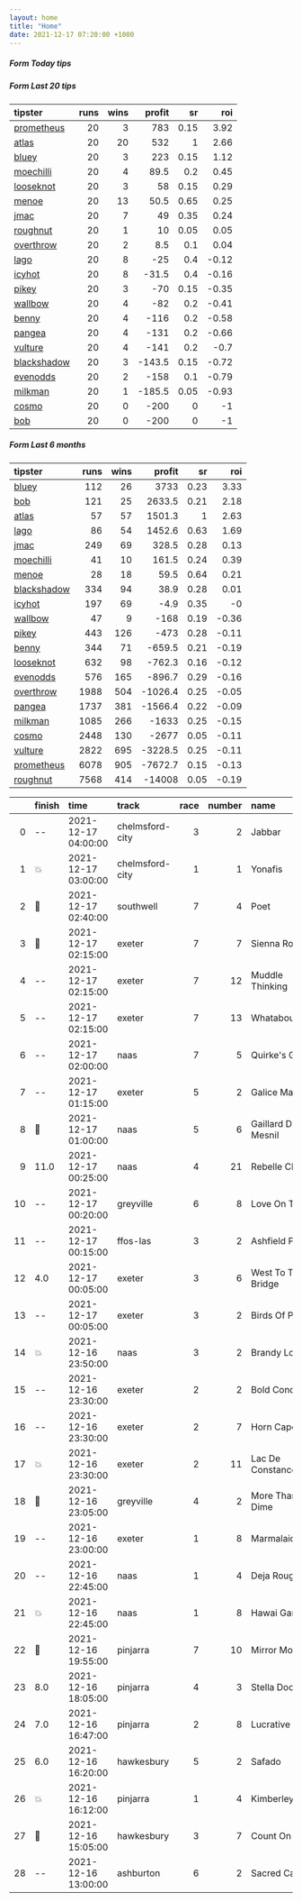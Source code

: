 ```yaml
---   
layout: home  
title: "Home"   
date: 2021-12-17 07:20:00 +1000  
---   
```



##### Form Today tips   

##### Form Last 20 tips   

| tipster                                                         |   runs |   wins |   profit |   sr |   roi |
|:----------------------------------------------------------------|-------:|-------:|---------:|-----:|------:|
| [prometheus](https://mrwayneo.github.io/tips/prometheus.html)   |     20 |      3 |    783   | 0.15 |  3.92 |
| [atlas](https://mrwayneo.github.io/tips/atlas.html)             |     20 |     20 |    532   | 1    |  2.66 |
| [bluey](https://mrwayneo.github.io/tips/bluey.html)             |     20 |      3 |    223   | 0.15 |  1.12 |
| [moechilli](https://mrwayneo.github.io/tips/moechilli.html)     |     20 |      4 |     89.5 | 0.2  |  0.45 |
| [looseknot](https://mrwayneo.github.io/tips/looseknot.html)     |     20 |      3 |     58   | 0.15 |  0.29 |
| [menoe](https://mrwayneo.github.io/tips/menoe.html)             |     20 |     13 |     50.5 | 0.65 |  0.25 |
| [jmac](https://mrwayneo.github.io/tips/jmac.html)               |     20 |      7 |     49   | 0.35 |  0.24 |
| [roughnut](https://mrwayneo.github.io/tips/roughnut.html)       |     20 |      1 |     10   | 0.05 |  0.05 |
| [overthrow](https://mrwayneo.github.io/tips/overthrow.html)     |     20 |      2 |      8.5 | 0.1  |  0.04 |
| [lago](https://mrwayneo.github.io/tips/lago.html)               |     20 |      8 |    -25   | 0.4  | -0.12 |
| [icyhot](https://mrwayneo.github.io/tips/icyhot.html)           |     20 |      8 |    -31.5 | 0.4  | -0.16 |
| [pikey](https://mrwayneo.github.io/tips/pikey.html)             |     20 |      3 |    -70   | 0.15 | -0.35 |
| [wallbow](https://mrwayneo.github.io/tips/wallbow.html)         |     20 |      4 |    -82   | 0.2  | -0.41 |
| [benny](https://mrwayneo.github.io/tips/benny.html)             |     20 |      4 |   -116   | 0.2  | -0.58 |
| [pangea](https://mrwayneo.github.io/tips/pangea.html)           |     20 |      4 |   -131   | 0.2  | -0.66 |
| [vulture](https://mrwayneo.github.io/tips/vulture.html)         |     20 |      4 |   -141   | 0.2  | -0.7  |
| [blackshadow](https://mrwayneo.github.io/tips/blackshadow.html) |     20 |      3 |   -143.5 | 0.15 | -0.72 |
| [evenodds](https://mrwayneo.github.io/tips/evenodds.html)       |     20 |      2 |   -158   | 0.1  | -0.79 |
| [milkman](https://mrwayneo.github.io/tips/milkman.html)         |     20 |      1 |   -185.5 | 0.05 | -0.93 |
| [cosmo](https://mrwayneo.github.io/tips/cosmo.html)             |     20 |      0 |   -200   | 0    | -1    |
| [bob](https://mrwayneo.github.io/tips/bob.html)                 |     20 |      0 |   -200   | 0    | -1    |

##### Form Last 6 months   

| tipster                                                         |   runs |   wins |   profit |   sr |   roi |
|:----------------------------------------------------------------|-------:|-------:|---------:|-----:|------:|
| [bluey](https://mrwayneo.github.io/tips/bluey.html)             |    112 |     26 |   3733   | 0.23 |  3.33 |
| [bob](https://mrwayneo.github.io/tips/bob.html)                 |    121 |     25 |   2633.5 | 0.21 |  2.18 |
| [atlas](https://mrwayneo.github.io/tips/atlas.html)             |     57 |     57 |   1501.3 | 1    |  2.63 |
| [lago](https://mrwayneo.github.io/tips/lago.html)               |     86 |     54 |   1452.6 | 0.63 |  1.69 |
| [jmac](https://mrwayneo.github.io/tips/jmac.html)               |    249 |     69 |    328.5 | 0.28 |  0.13 |
| [moechilli](https://mrwayneo.github.io/tips/moechilli.html)     |     41 |     10 |    161.5 | 0.24 |  0.39 |
| [menoe](https://mrwayneo.github.io/tips/menoe.html)             |     28 |     18 |     59.5 | 0.64 |  0.21 |
| [blackshadow](https://mrwayneo.github.io/tips/blackshadow.html) |    334 |     94 |     38.9 | 0.28 |  0.01 |
| [icyhot](https://mrwayneo.github.io/tips/icyhot.html)           |    197 |     69 |     -4.9 | 0.35 | -0    |
| [wallbow](https://mrwayneo.github.io/tips/wallbow.html)         |     47 |      9 |   -168   | 0.19 | -0.36 |
| [pikey](https://mrwayneo.github.io/tips/pikey.html)             |    443 |    126 |   -473   | 0.28 | -0.11 |
| [benny](https://mrwayneo.github.io/tips/benny.html)             |    344 |     71 |   -659.5 | 0.21 | -0.19 |
| [looseknot](https://mrwayneo.github.io/tips/looseknot.html)     |    632 |     98 |   -762.3 | 0.16 | -0.12 |
| [evenodds](https://mrwayneo.github.io/tips/evenodds.html)       |    576 |    165 |   -896.7 | 0.29 | -0.16 |
| [overthrow](https://mrwayneo.github.io/tips/overthrow.html)     |   1988 |    504 |  -1026.4 | 0.25 | -0.05 |
| [pangea](https://mrwayneo.github.io/tips/pangea.html)           |   1737 |    381 |  -1566.4 | 0.22 | -0.09 |
| [milkman](https://mrwayneo.github.io/tips/milkman.html)         |   1085 |    266 |  -1633   | 0.25 | -0.15 |
| [cosmo](https://mrwayneo.github.io/tips/cosmo.html)             |   2448 |    130 |  -2677   | 0.05 | -0.11 |
| [vulture](https://mrwayneo.github.io/tips/vulture.html)         |   2822 |    695 |  -3228.5 | 0.25 | -0.11 |
| [prometheus](https://mrwayneo.github.io/tips/prometheus.html)   |   6078 |    905 |  -7672.7 | 0.15 | -0.13 |
| [roughnut](https://mrwayneo.github.io/tips/roughnut.html)       |   7568 |    414 | -14008   | 0.05 | -0.19 |

|    | finish            | time                | track           |   race |   number | name               |   odds | tipster            |
|---:|:------------------|:--------------------|:----------------|-------:|---------:|:-------------------|-------:|:-------------------|
|  0 | --                | 2021-12-17 04:00:00 | chelmsford-city |      3 |        2 | Jabbar             |   3    | vulture            |
|  1 | :boom:            | 2021-12-17 03:00:00 | chelmsford-city |      1 |        1 | Yonafis            |   1.6  | vulture,milkman    |
|  2 | :3rd_place_medal: | 2021-12-17 02:40:00 | southwell       |      7 |        4 | Poet               |   3    | vulture            |
|  3 | :2nd_place_medal: | 2021-12-17 02:15:00 | exeter          |      7 |        7 | Sienna Royale      |   6.5  | looseknot          |
|  4 | --                | 2021-12-17 02:15:00 | exeter          |      7 |       12 | Muddle Thinking    |   6    | looseknot          |
|  5 | --                | 2021-12-17 02:15:00 | exeter          |      7 |       13 | Whataboutwalt      |  41    | overthrow          |
|  6 | --                | 2021-12-17 02:00:00 | naas            |      7 |        5 | Quirke's Gate      |   7.5  | looseknot          |
|  7 | --                | 2021-12-17 01:15:00 | exeter          |      5 |        2 | Galice Macalo      |   4.4  | overthrow          |
|  8 | :3rd_place_medal: | 2021-12-17 01:00:00 | naas            |      5 |        6 | Gaillard Du Mesnil |   1.45 | overthrow          |
|  9 | 11.0              | 2021-12-17 00:25:00 | naas            |      4 |       21 | Rebelle Chaud      |   7.5  | looseknot          |
| 10 | --                | 2021-12-17 00:20:00 | greyville       |      6 |        8 | Love On Time       |   0    | vulture            |
| 11 | --                | 2021-12-17 00:15:00 | ffos-las        |      3 |        2 | Ashfield Paddy     |   5    | pangea             |
| 12 | 4.0               | 2021-12-17 00:05:00 | exeter          |      3 |        6 | West To The Bridge |  11    | pangea,overthrow   |
| 13 | --                | 2021-12-17 00:05:00 | exeter          |      3 |        2 | Birds Of Prey      |   6.5  | overthrow          |
| 14 | :boom:            | 2021-12-16 23:50:00 | naas            |      3 |        2 | Brandy Love        |   1.8  | overthrow          |
| 15 | --                | 2021-12-16 23:30:00 | exeter          |      2 |        2 | Bold Conduct       |   5.5  | milkman            |
| 16 | --                | 2021-12-16 23:30:00 | exeter          |      2 |        7 | Horn Cape          |   4.4  | overthrow          |
| 17 | :boom:            | 2021-12-16 23:30:00 | exeter          |      2 |       11 | Lac De Constance   |   5.5  | overthrow          |
| 18 | :2nd_place_medal: | 2021-12-16 23:05:00 | greyville       |      4 |        2 | More Than A Dime   |   0    | vulture            |
| 19 | --                | 2021-12-16 23:00:00 | exeter          |      1 |        8 | Marmalaid          |   3.5  | overthrow          |
| 20 | --                | 2021-12-16 22:45:00 | naas            |      1 |        4 | Deja Rouge         |   4.5  | looseknot          |
| 21 | :boom:            | 2021-12-16 22:45:00 | naas            |      1 |        8 | Hawai Game         |   1.95 | vulture            |
| 22 | :2nd_place_medal: | 2021-12-16 19:55:00 | pinjarra        |      7 |       10 | Mirror Moon        |   5.5  | evenodds,overthrow |
| 23 | 8.0               | 2021-12-16 18:05:00 | pinjarra        |      4 |        3 | Stella Door        |   4.8  | pangea             |
| 24 | 7.0               | 2021-12-16 16:47:00 | pinjarra        |      2 |        8 | Lucrative Lucy     |   5.5  | overthrow          |
| 25 | 6.0               | 2021-12-16 16:20:00 | hawkesbury      |      5 |        2 | Safado             |   3.7  | benny,icyhot       |
| 26 | :boom:            | 2021-12-16 16:12:00 | pinjarra        |      1 |        4 | Kimberley Boy      |   1.45 | vulture            |
| 27 | :3rd_place_medal: | 2021-12-16 15:05:00 | hawkesbury      |      3 |        7 | Count On Me        |   8    | looseknot          |
| 28 | --                | 2021-12-16 13:00:00 | ashburton       |      6 |        2 | Sacred Caga        |   0    | vulture            |
